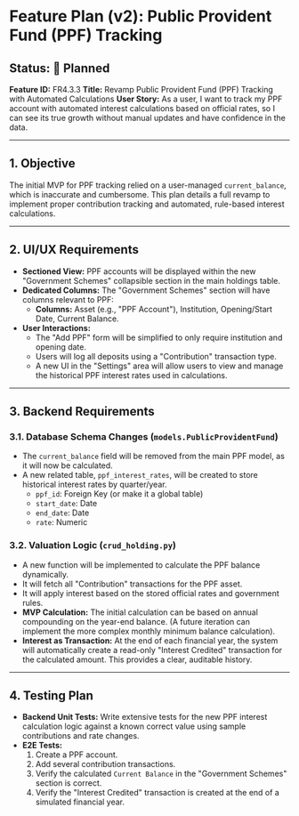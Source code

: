 # Feature Plan (v2): Public Provident Fund (PPF) Tracking

**Status: 📝 Planned**
---
**Feature ID:** FR4.3.3
**Title:** Revamp Public Provident Fund (PPF) Tracking with Automated Calculations
**User Story:** As a user, I want to track my PPF account with automated interest calculations based on official rates, so I can see its true growth without manual updates and have confidence in the data.

---

## 1. Objective

The initial MVP for PPF tracking relied on a user-managed `current_balance`, which is inaccurate and cumbersome. This plan details a full revamp to implement proper contribution tracking and automated, rule-based interest calculations.

---

## 2. UI/UX Requirements

*   **Sectioned View:** PPF accounts will be displayed within the new "Government Schemes" collapsible section in the main holdings table.
*   **Dedicated Columns:** The "Government Schemes" section will have columns relevant to PPF:
    *   **Columns:** Asset (e.g., "PPF Account"), Institution, Opening/Start Date, Current Balance.
*   **User Interactions:**
    *   The "Add PPF" form will be simplified to only require institution and opening date.
    *   Users will log all deposits using a "Contribution" transaction type.
    *   A new UI in the "Settings" area will allow users to view and manage the historical PPF interest rates used in calculations.

---

## 3. Backend Requirements

### 3.1. Database Schema Changes (`models.PublicProvidentFund`)

*   The `current_balance` field will be removed from the main PPF model, as it will now be calculated.
*   A new related table, `ppf_interest_rates`, will be created to store historical interest rates by quarter/year.
    *   `ppf_id`: Foreign Key (or make it a global table)
    *   `start_date`: Date
    *   `end_date`: Date
    *   `rate`: Numeric

### 3.2. Valuation Logic (`crud_holding.py`)

*   A new function will be implemented to calculate the PPF balance dynamically.
*   It will fetch all "Contribution" transactions for the PPF asset.
*   It will apply interest based on the stored official rates and government rules.
*   **MVP Calculation:** The initial calculation can be based on annual compounding on the year-end balance. (A future iteration can implement the more complex monthly minimum balance calculation).
*   **Interest as Transaction:** At the end of each financial year, the system will automatically create a read-only "Interest Credited" transaction for the calculated amount. This provides a clear, auditable history.

---

## 4. Testing Plan

*   **Backend Unit Tests:** Write extensive tests for the new PPF interest calculation logic against a known correct value using sample contributions and rate changes.
*   **E2E Tests:**
    1. Create a PPF account.
    2. Add several contribution transactions.
    3. Verify the calculated `Current Balance` in the "Government Schemes" section is correct.
    4. Verify the "Interest Credited" transaction is created at the end of a simulated financial year.

